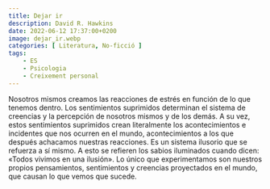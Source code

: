 ```yaml
---
title: Dejar ir
description: David R. Hawkins
date: 2022-06-12 17:37:00+0200
image: dejar_ir.webp
categories: [ Literatura, No-ficció ]
tags:
    - ES
    - Psicologia
    - Creixement personal
---
```


Nosotros mismos creamos las reacciones de estrés en función de lo que tenemos dentro. Los sentimientos suprimidos determinan el sistema de creencias y la percepción de nosotros mismos y de los demás. A su vez, estos sentimientos suprimidos crean literalmente los acontecimientos e incidentes que nos ocurren en el mundo, acontecimientos a los que después achacamos nuestras reacciones. Es un sistema ilusorio que se refuerza a sí mismo. A esto se refieren los sabios iluminados cuando dicen: «Todos vivimos en una ilusión». Lo único que experimentamos son nuestros propios pensamientos, sentimientos y creencias proyectados en el mundo, que causan lo que vemos que sucede.

